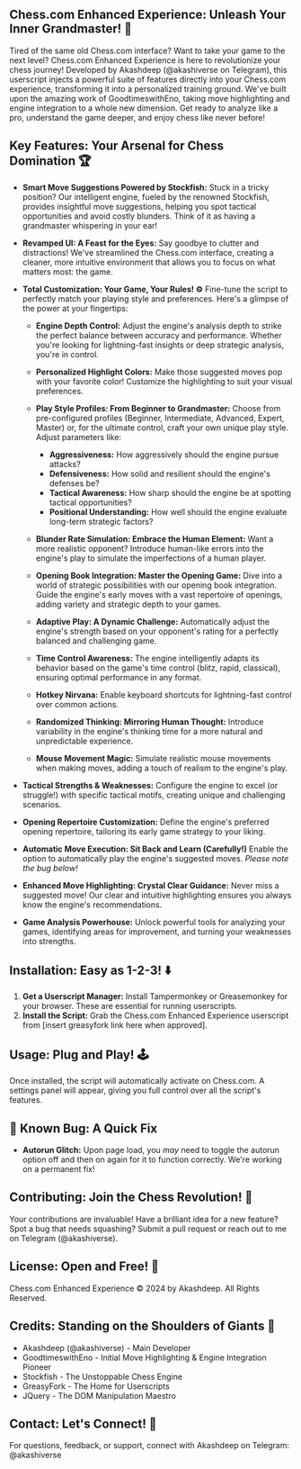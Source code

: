 ## Chess.com Enhanced Experience: Unleash Your Inner Grandmaster! 🚀

Tired of the same old Chess.com interface? Want to take your game to the next level?  Chess.com Enhanced Experience is here to revolutionize your chess journey!  Developed by Akashdeep (@akashiverse on Telegram), this userscript injects a powerful suite of features directly into your Chess.com experience, transforming it into a personalized training ground.  We've built upon the amazing work of GoodtimeswithEno, taking move highlighting and engine integration to a whole new dimension. Get ready to analyze like a pro, understand the game deeper, and enjoy chess like never before!

## Key Features: Your Arsenal for Chess Domination 🏆

*   **Smart Move Suggestions Powered by Stockfish:**  Stuck in a tricky position?  Our intelligent engine, fueled by the renowned Stockfish, provides insightful move suggestions, helping you spot tactical opportunities and avoid costly blunders. Think of it as having a grandmaster whispering in your ear!

*   **Revamped UI: A Feast for the Eyes:**  Say goodbye to clutter and distractions! We've streamlined the Chess.com interface, creating a cleaner, more intuitive environment that allows you to focus on what matters most: the game.

*   **Total Customization: Your Game, Your Rules! ⚙️**  Fine-tune the script to perfectly match your playing style and preferences.  Here's a glimpse of the power at your fingertips:

    *   **Engine Depth Control:**  Adjust the engine's analysis depth to strike the perfect balance between accuracy and performance. Whether you're looking for lightning-fast insights or deep strategic analysis, you're in control.

    *   **Personalized Highlight Colors:**  Make those suggested moves pop with your favorite color!  Customize the highlighting to suit your visual preferences.

    *   **Play Style Profiles: From Beginner to Grandmaster:**  Choose from pre-configured profiles (Beginner, Intermediate, Advanced, Expert, Master) or, for the ultimate control, craft your own unique play style.  Adjust parameters like:

        *   **Aggressiveness:**  How aggressively should the engine pursue attacks?
        *   **Defensiveness:**  How solid and resilient should the engine's defenses be?
        *   **Tactical Awareness:**  How sharp should the engine be at spotting tactical opportunities?
        *   **Positional Understanding:**  How well should the engine evaluate long-term strategic factors?

    *   **Blunder Rate Simulation: Embrace the Human Element:**  Want a more realistic opponent?  Introduce human-like errors into the engine's play to simulate the imperfections of a human player.

    *   **Opening Book Integration: Master the Opening Game:**  Dive into a world of strategic possibilities with our opening book integration. Guide the engine's early moves with a vast repertoire of openings, adding variety and strategic depth to your games.

    *   **Adaptive Play:  A Dynamic Challenge:** Automatically adjust the engine's strength based on your opponent's rating for a perfectly balanced and challenging game.

    *   **Time Control Awareness:** The engine intelligently adapts its behavior based on the game's time control (blitz, rapid, classical), ensuring optimal performance in any format.

    *   **Hotkey Nirvana:**  Enable keyboard shortcuts for lightning-fast control over common actions.

    *   **Randomized Thinking:  Mirroring Human Thought:** Introduce variability in the engine's thinking time for a more natural and unpredictable experience.

    *   **Mouse Movement Magic:** Simulate realistic mouse movements when making moves, adding a touch of realism to the engine's play.

*   **Tactical Strengths & Weaknesses:** Configure the engine to excel (or struggle!) with specific tactical motifs, creating unique and challenging scenarios.

*   **Opening Repertoire Customization:**  Define the engine's preferred opening repertoire, tailoring its early game strategy to your liking.

*   **Automatic Move Execution:  Sit Back and Learn (Carefully!)**  Enable the option to automatically play the engine's suggested moves. *Please note the bug below!*

*   **Enhanced Move Highlighting:  Crystal Clear Guidance:**  Never miss a suggested move! Our clear and intuitive highlighting ensures you always know the engine's recommendations.

*   **Game Analysis Powerhouse:**  Unlock powerful tools for analyzing your games, identifying areas for improvement, and turning your weaknesses into strengths.

## Installation:  Easy as 1-2-3! ⬇️

1.  **Get a Userscript Manager:** Install Tampermonkey or Greasemonkey for your browser. These are essential for running userscripts.
2.  **Install the Script:** Grab the Chess.com Enhanced Experience userscript from [insert greasyfork link here when approved].

## Usage:  Plug and Play! 🕹️

Once installed, the script will automatically activate on Chess.com.  A settings panel will appear, giving you full control over all the script's features.

## 🐛 Known Bug: A Quick Fix

*   **Autorun Glitch:** Upon page load, you *may* need to toggle the autorun option off and then on again for it to function correctly. We're working on a permanent fix!

## Contributing:  Join the Chess Revolution! 🤝

Your contributions are invaluable!  Have a brilliant idea for a new feature?  Spot a bug that needs squashing?  Submit a pull request or reach out to me on Telegram (@akashiverse).

## License:  Open and Free! 📜

Chess.com Enhanced Experience © 2024 by Akashdeep. All Rights Reserved.

## Credits:  Standing on the Shoulders of Giants 🌟

*   Akashdeep (@akashiverse) - Main Developer
*   GoodtimeswithEno - Initial Move Highlighting & Engine Integration Pioneer
*   Stockfish - The Unstoppable Chess Engine
*   GreasyFork - The Home for Userscripts
*   JQuery - The DOM Manipulation Maestro

## Contact: Let's Connect! 📧

For questions, feedback, or support, connect with Akashdeep on Telegram: @akashiverse
